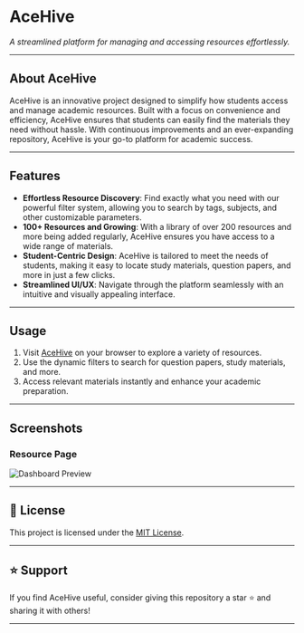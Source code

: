 # **AceHive**

*A streamlined platform for managing and accessing resources effortlessly.*

---

## **About AceHive**

AceHive is an innovative project designed to simplify how students access and manage academic resources. Built with a focus on convenience and efficiency, AceHive ensures that students can easily find the materials they need without hassle. With continuous improvements and an ever-expanding repository, AceHive is your go-to platform for academic success.

---

## **Features**

- **Effortless Resource Discovery**: Find exactly what you need with our powerful filter system, allowing you to search by tags, subjects, and other customizable parameters.  
- **100+ Resources and Growing**: With a library of over 200 resources and more being added regularly, AceHive ensures you have access to a wide range of materials.  
- **Student-Centric Design**: AceHive is tailored to meet the needs of students, making it easy to locate study materials, question papers, and more in just a few clicks.  
- **Streamlined UI/UX**: Navigate through the platform seamlessly with an intuitive and visually appealing interface.

---

## **Usage**

1. Visit [AceHive](https://acehive.vercel.app) on your browser to explore a variety of resources.  
2. Use the dynamic filters to search for question papers, study materials, and more.  
3. Access relevant materials instantly and enhance your academic preparation.

---

## **Screenshots**

### **Resource Page**
![Dashboard Preview](https://jzgisslizhrhnovplcuz.supabase.co/storage/v1/object/public/Web%20Sources/Images/resource%20pic.png)

---

## **📄 License**

This project is licensed under the [MIT License](LICENSE).

---

## **⭐ Support**

If you find AceHive useful, consider giving this repository a star ⭐ and sharing it with others!

---


